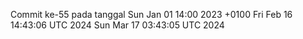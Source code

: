 Commit ke-55 pada tanggal Sun Jan 01 14:00 2023 +0100
Fri Feb 16 14:43:06 UTC 2024
Sun Mar 17 03:43:05 UTC 2024
